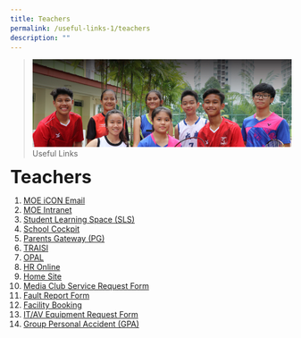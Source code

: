 ```yaml
---
title: Teachers
permalink: /useful-links-1/teachers
description: ""
---
```

>![](/images/About%20us.jpg)
>Useful Links

**<font size=6>Teachers</font>**

1.  [MOE iCON Email](https://icon.moe.edu.sg/)
2.  [MOE Intranet](https://intranet.moe.gov.sg/Pages/Home.aspx)
3.  [Student Learning Space (SLS)](https://vle.learning.moe.edu.sg/login)
4.  [School Cockpit](https://schoolcockpit.moe.gov.sg/)
5.  [Parents Gateway (PG)](https://pg.moe.edu.sg/)
6.  [TRAISI](https://traisi.moe.gov.sg/AD/login.asp)
7.  [OPAL](https://registry.opal.moe.edu.sg/cas/login?service=http%3A%2F%2Fmydesk.opal.moe.edu.sg%2F)
8.  [HR Online](http://intranet.moe.gov.sg/hr_online/)
9.  [Home Site](https://sites.google.com/moe.edu.sg/skss/home)
10.  [Media Club Service Request Form](https://forms.gle/KDSShWgta4TEwHXe9)
11.  [Fault Report Form](https://goo.gl/forms/whOmnAFygp99i1QN2)
12.  [Facility Booking](https://lms.asknlearn.com/SKSS/login.aspx)
13.  [IT/AV Equipment Request Form](https://forms.gle/swfoS77ETRnwmDGw5)
14.  [Group Personal Accident (GPA)](/files/GPA%20Product%20Fact%20Sheet%202022.pdf)